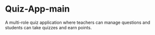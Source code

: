 # Quiz-App-main
A multi-role quiz application where teachers can manage questions and students can take quizzes and earn points. 
